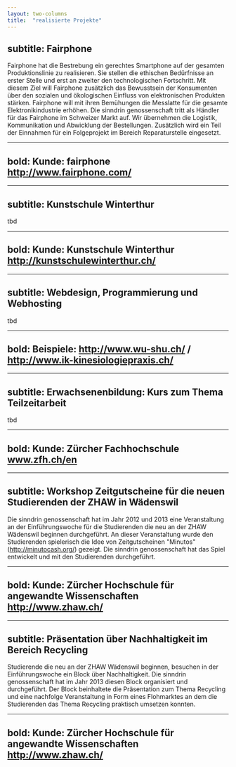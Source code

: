 ```yaml
---
layout: two-columns
title:  "realisierte Projekte"
---
```

subtitle: Fairphone
---
Fairphone hat die Bestrebung ein gerechtes Smartphone auf der gesamten Produktionslinie zu realisieren. Sie stellen die ethischen Bedürfnisse an erster Stelle und erst an zweiter den technologischen Fortschritt. Mit diesem Ziel will Fairphone zusätzlich das Bewusstsein der Konsumenten über den sozialen und ökologischen Einfluss von elektronischen Produkten stärken. Fairphone will mit ihren Bemühungen die Messlatte für die gesamte Elektronikindustrie erhöhen.
Die sinndrin genossenschaft tritt als Händler für das Fairphone im Schweizer Markt auf. Wir übernehmen die Logistik, Kommunikation und Abwicklung der Bestellungen. Zusätzlich wird ein Teil der Einnahmen für ein Folgeprojekt im Bereich Reparaturstelle eingesetzt.

---
bold: Kunde: fairphone http://www.fairphone.com/
---
---
subtitle: Kunstschule Winterthur
---
tbd

---
bold: Kunde: Kunstschule Winterthur http://kunstschulewinterthur.ch/
---
---
subtitle: Webdesign, Programmierung und Webhosting
---
tbd

---
bold: Beispiele: http://www.wu-shu.ch/ / http://www.ik-kinesiologiepraxis.ch/
---
---
subtitle: Erwachsenenbildung: Kurs zum Thema Teilzeitarbeit
---
tbd

---
bold: Kunde: Zürcher Fachhochschule www.zfh.ch/en
---
---
subtitle: Workshop Zeitgutscheine für die neuen Studierenden der ZHAW in Wädenswil
---
Die sinndrin genossenschaft hat im Jahr 2012 und 2013 eine Veranstaltung an der Einführungswoche für die Studierenden die neu an der ZHAW Wädenswil beginnen durchgeführt. An dieser Veranstaltung wurde den Studierenden spielerisch die Idee von Zeitgutscheinen "Minutos" (http://minutocash.org/) gezeigt. Die sinndrin genossenschaft hat das Spiel entwickelt und mit den Studierenden durchgeführt.

---
bold: Kunde: Zürcher Hochschule für angewandte Wissenschaften http://www.zhaw.ch/
---
---
subtitle: Präsentation über Nachhaltigkeit im Bereich Recycling
---
Studierende die neu an der ZHAW Wädenswil beginnen, besuchen in der Einführungswoche ein Block über Nachhaltigkeit. Die sinndrin genossenschaft hat im Jahr 2013 diesen Block organisiert und durchgeführt. Der Block beinhaltete die Präsentation zum Thema Recycling und eine nachfolge Veranstaltung in Form eines Flohmarktes an dem die Studierenden das Thema Recycling praktisch umsetzen konnten.


---
bold: Kunde: Zürcher Hochschule für angewandte Wissenschaften http://www.zhaw.ch/
---
